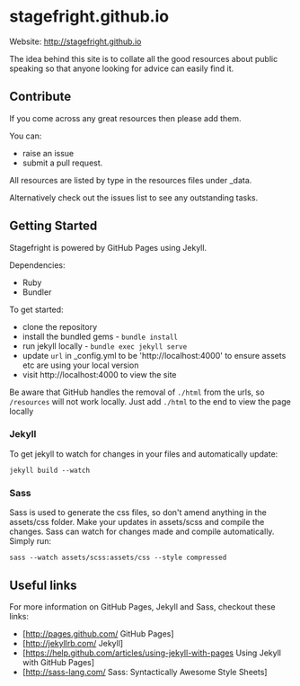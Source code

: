 stagefright.github.io
=====================

Website: http://stagefright.github.io

The idea behind this site is to collate all the good resources about public speaking so that anyone looking for advice can easily find it.

Contribute
----------
If you come across any great resources then please add them.

You can:
- raise an issue
- submit a pull request.

All resources are listed by type in the resources files under _data.

Alternatively check out the issues list to see any outstanding tasks.

Getting Started
---------------
Stagefright is powered by GitHub Pages using Jekyll.

Dependencies:
- Ruby
- Bundler

To get started:
- clone the repository
- install the bundled gems - `bundle install`
- run jekyll locally - `bundle exec jekyll serve`
- update `url` in _config.yml to be 'http://localhost:4000' to ensure assets etc are using your local version
- visit http://localhost:4000 to view the site

Be aware that GitHub handles the removal of `./html` from the urls, so `/resources` will not work locally.
Just add `./html` to the end to view the page locally

### Jekyll

To get jekyll to watch for changes in your files and automatically update:
```
jekyll build --watch
```

### Sass

Sass is used to generate the css files, so don't amend anything in the assets/css folder.
Make your updates in assets/scss and compile the changes. 
Sass can watch for changes made and compile automatically. Simply run:
```
sass --watch assets/scss:assets/css --style compressed
```

Useful links
------------

For more information on GitHub Pages, Jekyll and Sass, checkout these links:
- [http://pages.github.com/ GitHub Pages]
- [http://jekyllrb.com/ Jekyll]
- [https://help.github.com/articles/using-jekyll-with-pages Using Jekyll with GitHub Pages]
- [http://sass-lang.com/ Sass: Syntactically Awesome Style Sheets]

